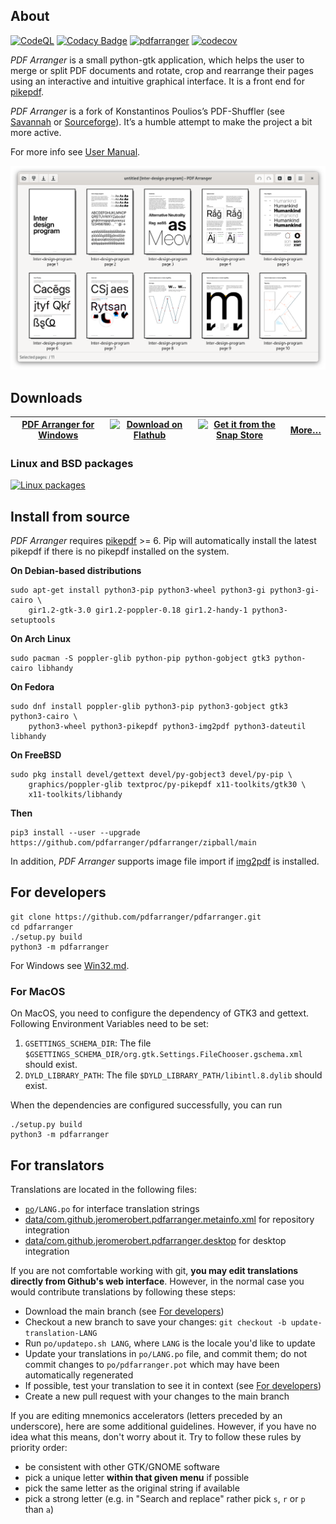 ## About

[![CodeQL](https://github.com/pdfarranger/pdfarranger/workflows/CodeQL/badge.svg)](https://github.com/pdfarranger/pdfarranger/actions?query=workflow%3ACodeQL "Code quality workflow status")
[![Codacy Badge](https://app.codacy.com/project/badge/Grade/1be9c9a69f3a44b79612cc5b2887c0f7)](https://app.codacy.com/gh/pdfarranger/pdfarranger/dashboard)
[![pdfarranger](https://github.com/pdfarranger/pdfarranger/workflows/pdfarranger/badge.svg)](https://github.com/pdfarranger/pdfarranger/actions?query=workflow%3Apdfarranger+branch%3Amain)
[![codecov](https://codecov.io/gh/pdfarranger/pdfarranger/branch/main/graph/badge.svg)](https://codecov.io/gh/pdfarranger/pdfarranger)

*PDF Arranger* is a small python-gtk application, which helps the user to merge
or split PDF documents and rotate, crop and rearrange their pages using an
interactive and intuitive graphical interface. It is a front end for
[pikepdf](https://github.com/pikepdf/pikepdf).

*PDF Arranger* is a fork of Konstantinos Poulios’s PDF-Shuffler
(see [Savannah](https://savannah.nongnu.org/projects/pdfshuffler) or
[Sourceforge](http://sourceforge.net/projects/pdfshuffler)).
It’s a humble attempt to make the project a bit more active.

For more info see [User Manual](https://github.com/pdfarranger/pdfarranger/wiki/User-Manual).

![screenshot of PDF Arranger](https://github.com/pdfarranger/pdfarranger/raw/main/data/screenshot.png)

## Downloads

| [PDF Arranger for Windows](https://github.com/pdfarranger/pdfarranger/releases) | <a href='https://flathub.org/apps/details/com.github.jeromerobert.pdfarranger'><img width='120' alt='Download on Flathub' src='https://flathub.org/assets/badges/flathub-badge-en.svg'/></a> | <a href="https://snapcraft.io/pdfarranger"><img width='120' alt="Get it from the Snap Store" src="https://snapcraft.io/static/images/badges/en/snap-store-black.svg" /></a> | [More…](https://github.com/pdfarranger/pdfarranger/wiki/Binary-packages) |
| --------------------------------------------------------------------------- | -------------------------------------------------------------------------------------------------------------------------------------------------------------------------------------------- | ------------------------------------------------------------------------- | ------------------------------------------------------------------------- |


### Linux and BSD packages

[![Linux packages](https://repology.org/badge/vertical-allrepos/pdfarranger.svg?columns=4&exclude_unsupported=1)](https://repology.org/project/pdfarranger/versions)

## Install from source

*PDF Arranger* requires [pikepdf](https://github.com/pikepdf/pikepdf) >= 6.
Pip will automatically install the latest pikepdf if there is no pikepdf installed on the system.

**On Debian-based distributions**

```
sudo apt-get install python3-pip python3-wheel python3-gi python3-gi-cairo \
    gir1.2-gtk-3.0 gir1.2-poppler-0.18 gir1.2-handy-1 python3-setuptools
```

**On Arch Linux**

```
sudo pacman -S poppler-glib python-pip python-gobject gtk3 python-cairo libhandy
```

**On Fedora**

```
sudo dnf install poppler-glib python3-pip python3-gobject gtk3 python3-cairo \
    python3-wheel python3-pikepdf python3-img2pdf python3-dateutil libhandy
```

**On FreeBSD**

```
sudo pkg install devel/gettext devel/py-gobject3 devel/py-pip \
    graphics/poppler-glib textproc/py-pikepdf x11-toolkits/gtk30 \
    x11-toolkits/libhandy
```

**Then**

```
pip3 install --user --upgrade https://github.com/pdfarranger/pdfarranger/zipball/main
```

In addition, *PDF Arranger* supports image file import if [img2pdf](https://gitlab.mister-muffin.de/josch/img2pdf) is installed.

## For developers

```
git clone https://github.com/pdfarranger/pdfarranger.git
cd pdfarranger
./setup.py build
python3 -m pdfarranger
```

For Windows see [Win32.md](Win32.md).

### For MacOS  
On MacOS, you need to configure the dependency of GTK3 and gettext. Following Environment Variables need to be set:  
1. `GSETTINGS_SCHEMA_DIR`:  The file `$GSETTINGS_SCHEMA_DIR/org.gtk.Settings.FileChooser.gschema.xml` should exist.  
2. `DYLD_LIBRARY_PATH`: The file `$DYLD_LIBRARY_PATH/libintl.8.dylib` should exist.  

When the dependencies are configured successfully, you can run
```
./setup.py build
python3 -m pdfarranger
```

## For translators

Translations are located in the following files:

*   [`po`](po)`/LANG.po` for interface translation strings
*   [data/com.github.jeromerobert.pdfarranger.metainfo.xml](data/com.github.jeromerobert.pdfarranger.metainfo.xml) for repository integration
*   [data/com.github.jeromerobert.pdfarranger.desktop](data/com.github.jeromerobert.pdfarranger.desktop) for desktop integration

If you are not comfortable working with git, **you may edit translations directly from Github's web interface**. However, in the normal case
you would contribute translations by following these steps:

*   Download the main branch (see [For developers](#for-developers))
*   Checkout a new branch to save your changes: `git checkout -b update-translation-LANG`
*   Run `po/updatepo.sh LANG`, where `LANG` is the locale you'd like to update
*   Update your translations in `po/LANG.po` file, and commit them; do not commit changes to `po/pdfarranger.pot` which may have been
    automatically regenerated
*   If possible, test your translation to see it in context (see [For developers](#for-developers))
*   Create a new pull request with your changes to the main branch

If you are editing mnemonics accelerators (letters preceded by an underscore), here are some additional guidelines. However, if you have no idea what this means, don't worry about it.
Try to follow these rules by priority order:

*   be consistent with other GTK/GNOME software
*   pick a unique letter **within that given menu** if possible
*   pick the same letter as the original string if available
*   pick a strong letter (e.g. in "Search and replace" rather pick `s`, `r` or `p` than `a`)
